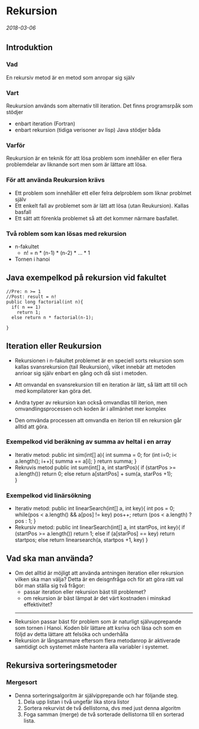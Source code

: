 # Rekursion
###### 2018-03-06

## Introduktion
### Vad
En rekursiv metod är en metod som anropar sig själv
### Vart
Reukursion används som alternativ till iteration. Det finns programsrpåk som stödjer
- enbart iteration (Fortran)
- enbart rekursion (tidiga verisoner av lisp)
Java stödjer båda
### Varför
Reukursion är en teknik för att lösa problem som innehåller en eller flera problemdelar av liknande sort men som är lättare att lösa.

### För att använda Reukursion krävs
- Ett problem som innehåller ett eller felra delproblem som liknar problmet själv
- Ett enkelt fall av problemet som är lätt att lösa (utan Reukursion). Kallas basfall
- Ett sätt att förenkla problemet så att det kommer närmare basfallet.

### Två roblem som kan lösas med rekursion

- n-fakultet
  - n! = n * (n-1) * (n-2) * ... * 1
- Tornen i hanoi

## Java exempelkod på rekursion vid fakultet
    //Pre: n >= 1
    //Post: result = n!
    public long factorial(int n){
      if( n == 1)
        return 1;
      else return n * factorial(n-1);

    }

## Iteration eller Reukursion

- Rekursionen i n-fakultet problemet är en speciell sorts rekursion som kallas svansrekursion (tail Reukursion),
vilket innebär att metoden anrioar sig själv enbart en gång och då sist i metoden.

- Att omvandal en svansrekursion till en iteration är lätt, så lätt att till och med kompilatorer kan göra det.
- Andra typer av rekursion kan också omvandlas till iterion, men omvandlingsprocessen och koden är i allmänhet mer komplex
- Den omvända processen att omvandla en iterion till en rekursion går alltid att göra.

### Exempelkod vid beräkning av summa av heltal i en array
- Iterativ metod:
    public int sim(int[] a){
      int summa = 0;
      for (int i=0; i< a.length(); i++){
        summa += a[i];
      }
        return summa;
    }
- Rekruvis metod
    public int sum(int[] a, int startPos){
      if (startPos >= a.length())
        return 0;
      else
        return a[startPos] + sum(a, starPos +1);    
    }
### Exempelkod vid linärsökning
- Iterativ metod:
    public int linearSearch(int[] a, int key){
      int pos = 0;
      while(pos < a.length() && a[pos] != key)
        pos++;
      return (pos < a.length) ? pos : 1;
    }
- Rekursiv metod:
    public int linearSearch(int[] a, int startPos, int key){
      if (startPos >= a.length())
        return 1;
      else if (a[starPos] == key)
        return startpos;
      else
        return linearsearch(a, startpos +1, key)
    }

## Vad ska man använda?
- Om det alltid är möjligt att använda antningen iteration eller rekursion vilken ska man välja? Detta är en deisgnfråga och för att göra rätt val bör man ställa sig två frågor:
  - passar iteration eller rekursion bäst till problemet?
  - om rekursion är bäst lämpat är det värt kostnaden i minskad effektivitet?
  ---
- Rekursion passar bäst för problem som är naturligt självupprepande som tornen i Hanoi. Koden blir lättare att ksriva och läsa och som en följd av detta lättare att felsöka och underhålla
- Rekursion är långsammare eftersom flera metodanrop är aktiverade samtidigt och systemet måste hantera alla variabler i systemet.

## Rekursiva sorteringsmetoder
### Mergesort
- Denna sorteringsalgoritm är självipprepande och har följande steg.
  1. Dela upp listan i två ungefär lika stora listor
  2. Sortera rekurvist de två dellistorna, dvs med just denna algoritm
  3. Foga samman (merge) de två sorterade dellistorna till en sorterad lista.
###
